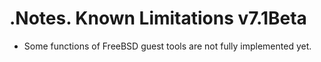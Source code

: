 # .Notes. Known Limitations v7.1Beta

-   Some functions of FreeBSD guest tools are not fully implemented yet.

